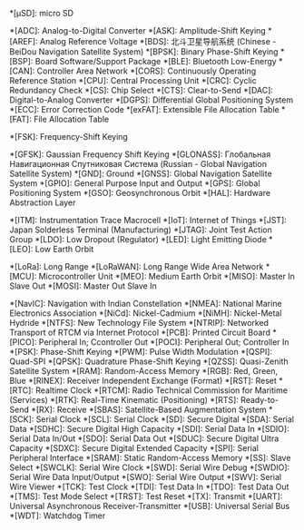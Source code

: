 *[µSD]: micro SD

*[ADC]: Analog-to-Digital Converter
*[ASK]: Amplitude-Shift Keying
*[AREF]: Analog Reference Voltage
*[BDS]: 北斗卫星导航系统 (Chinese - BeiDou Navigation Satellite System)
*[BPSK]: Binary Phase-Shift Keying
*[BSP]: Board Software/Support Package
*[BLE]: Bluetooth Low-Energy
*[CAN]: Controller Area Network
*[CORS]: Continuously Operating Reference Station
*[CPU]: Central Processing Unit
*[CRC]: Cyclic Redundancy Check
*[CS]: Chip Select
*[CTS]: Clear-to-Send
*[DAC]: Digital-to-Analog Converter
*[DGPS]: Differential Global Positioning System
*[ECC]: Error Correction Code
*[exFAT]: Extensible File Allocation Table
*[FAT]: File Allocation Table
<!-- *[FAT16]: File Allocation Table-16 -->
<!-- *[FAT32]: File Allocation Table-32 -->
*[FSK]: Frequency-Shift Keying
<!-- *[GEO]: Geostationary Orbit or Geosynchronous Equatorial Orbit (see glossary-alt.md) -->
*[GFSK]: Gaussian Frequency Shift Keying
*[GLONASS]: Глобальная Навигационная Спутниковая Система (Russian - Global Navigation Satellite System)
*[GND]: Ground
*[GNSS]: Global Navigation Satellite System
*[GPIO]: General Purpose Input and Output
*[GPS]: Global Positioning System
*[GSO]: Geosynchronous Orbit
*[HAL]: Hardware Abstraction Layer
<!-- *[I2C] or [I<sup>2</sup>C]: Inter-Integrated Circuit (see glossary-alt.md) -->
*[ITM]: Instrumentation Trace Macrocell
*[IoT]: Internet of Things
*[JST]: Japan Solderless Terminal (Manufacturing)
*[JTAG]: Joint Test Action Group
*[LDO]: Low Dropout (Regulator)
*[LED]: Light Emitting Diode
*[LEO]:  Low Earth Orbit
<!-- *[LiPo]: Lithium-Ion Polymer or Lithium-Polymer (see glossary-alt.md) -->
*[LoRa]: Long Range
*[LoRaWAN]: Long Range Wide Area Network
*[MCU]: Microcontroller Unit
*[MEO]:  Medium Earth Orbit
*[MISO]: Master In Slave Out
*[MOSI]: Master Out Slave In
<!-- *[MPU]: Memory Protection Unit or Microprocessing Unit (see glossary-alt.md) -->
*[NavIC]: Navigation with Indian Constellation
*[NMEA]: National Marine Electronics Association
*[NiCd]: Nickel-Cadmium
*[NiMH]: Nickel-Metal Hydride
*[NTFS]: New Technology File System
*[NTRIP]: Networked Transport of RTCM via Internet Protocol
*[PCB]: Printed Circuit Board
*[PICO]: Peripheral In; Ccontroller Out
*[POCI]: Peripheral Out; Controller In
*[PSK]: Phase-Shift Keying
*[PWM]: Pulse Width Modulation
*[QSPI]: Quad-SPI
*[QPSK]: Quadrature Phase-Shift Keying
*[QZSS]: Quasi-Zenith Satellite System
*[RAM]: Random-Access Memory
*[RGB]: Red, Green, Blue
*[RINEX]: Receiver Independent Exchange (Format)
*[RST]: Reset
*[RTC]: Realtime Clock
*[RTCM]: Radio Technical Commission for Maritime (Services)
*[RTK]: Real-Time Kinematic (Positioning)
*[RTS]: Ready-to-Send
*[RX]: Receive
*[SBAS]: Satellite-Based Augmentation System
*[SCK]: Serial Clock
*[SCL]: Serial Clock
*[SD]: Secure Digital
*[SDA]: Serial Data
*[SDHC]: Secure Digital High Capacity
*[SDI]: Serial Data In
*[SDIO]: Serial Data In/Out
*[SDO]: Serial Data Out
*[SDUC]: Secure Digital Ultra Capacity
*[SDXC]: Secure Digital Extended Capacity
*[SPI]: Serial Peripheral Interface
*[SRAM]: Static Random-Access Memory
*[SS]: Slave Select
*[SWCLK]: Serial Wire Clock
*[SWD]: Serial Wire Debug
*[SWDIO]: Serial Wire Data Input/Output
*[SWO]: Serial Wire Output
*[SWV]: Serial Wire Viewer
*[TCK]: Test Clock
*[TDI]: Test Data In
*[TDO]: Test Data Out
*[TMS]: Test Mode Select
*[TRST]: Test Reset
*[TX]: Transmit
*[UART]: Universal Asynchronous Receiver-Transmitter
*[USB]: Universal Serial Bus
*[WDT]: Watchdog Timer
